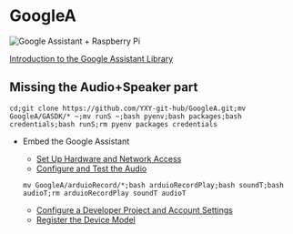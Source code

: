 # GoogleA

![Google Assistant + Raspberry Pi](https://cdn.instructables.com/FJ5/M95M/JD0KD411/FJ5M95MJD0KD411.LARGE.jpg)

[Introduction to the Google Assistant Library](https://developers.google.com/assistant/sdk/guides/library/python/)
## Missing the Audio+Speaker part
```
cd;git clone https://github.com/YXY-git-hub/GoogleA.git;mv GoogleA/GASDK/* ~;mv runS ~;bash pyenv;bash packages;bash credentials;bash runS;rm pyenv packages credentials 
```
* Embed the Google Assistant
  * [Set Up Hardware and Network Access](https://developers.google.com/assistant/sdk/guides/library/python/embed/setup?hardware=rpi)
  * [Configure and Test the Audio](https://developers.google.com/assistant/sdk/guides/library/python/embed/audio)
   ```
   mv GoogleA/arduioRecord/*;bash arduioRecordPlay;bash soundT;bash audioT;rm arduioRecordPlay soundT audioT
   ```

  * [Configure a Developer Project and Account Settings](https://developers.google.com/assistant/sdk/guides/library/python/embed/config-dev-project-and-account)
  * [Register the Device Model](https://developers.google.com/assistant/sdk/guides/library/python/embed/register-device)
